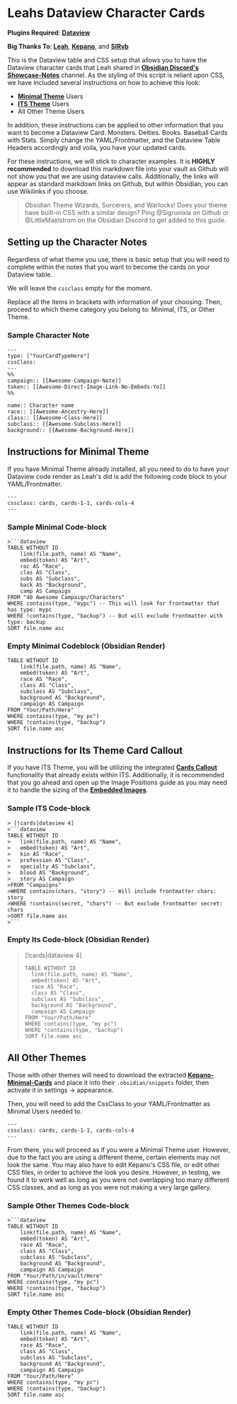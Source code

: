 # Leahs Dataview Character Cards
__Plugins Required__: [**Dataview**](https://github.com/blacksmithgu/obsidian-dataview)

__Big Thanks To__: [**Leah**](https://leahferguson.com), [**Kepano**](https://github.com/kepano), and [**SIRvb**](https://github.com/SlRvb/)

This is the Dataview table and CSS setup that allows you to have the Dataview character cards that Leah shared in [**Obsidian Discord's Showcase-Notes**](https://cdn.discordapp.com/attachments/744933215063638183/1031021544056561754/Screen_Shot_2022-10-15_at_9.25.37_PM.png) channel. As the styling of this script is reliant upon CSS, we have included several instructions on how to achieve this look:
- [**Minimal Theme**](https://github.com/kepano/obsidian-minimal) Users
- [**ITS Theme**](https://github.com/SlRvb/Obsidian--ITS-Theme) Users
- All Other Theme Users

In addition, these instructions can be applied to other information that you want to become a Dataview Card. Monsters. Deities. Books. Baseball Cards with Stats. Simply change the YAML/Frontmatter, and the Dataview Table Headers accordingly and voila, you have your updated cards.

For these instructions, we will stick to character examples. It is **HIGHLY recommended** to download this markdown file into your vault as Github will not show you that we are using dataview calls. Additionally, the links will appear as standard markdown links on Github, but within Obsidian, you can use Wikilinks if you choose.

> Obsidian Theme Wizards, Sorcerers, and Warlocks! Does your theme have built-in CSS with a similar design? Ping @Sigrunixia on Github or @LittleMaelstrom on the Obsidian Discord to get added to this guide. 

## Setting up the Character Notes
Regardless of what theme you use, there is basic setup that you will need to complete within the notes that you want to become the cards on your Dataview table.

We will leave the `cssclass` empty for the moment.

Replace all the items in brackets with information of your choosing. Then, proceed to which theme category you belong to: Minimal, ITS, or Other Theme.

### Sample Character Note

```
---
type: ["YourCardTypeHere"]
cssClass: 
---
%% 
campaign:: [[Awesome-Campaign-Note)]
token:: [[Awesome-Direct-Image-Link-No-Embeds-Yo]]
%% 

name:: Character name
race:: [[Awesome-Ancestry-Here]]
class:: [[Awesome-Class-Here]]
subclass:: [[Awesome-Subclass-Here]]
background:: [[Awesome-Background-Here]]
```

## Instructions for Minimal Theme
If you have Minimal Theme already installed, all you need to do to have your Dataview code render as Leah's did is add the following code block to your YAML/Frontmatter.

```
---
cssclass: cards, cards-1-1, cards-cols-4
---
```

### Sample Minimal Code-block

```
>```dataview
TABLE WITHOUT ID
	link(file.path, name) AS "Name",
	embed(token) AS "Art",
	rac AS "Race",
	clas AS "Class",
	subs AS "Subclass",
	back AS "Background",
	camp AS Campaign
FROM "40 Awesome Campaign/Characters" 
WHERE contains(type, "mypc") -- This will look for frontmatter that has type: mypc
WHERE !contains(type, "backup") -- But will exclude frontmatter with type: backup
SORT file.name asc
```

### Empty Minimal Codeblock (Obsidian Render)
```dataview
TABLE WITHOUT ID
	link(file.path, name) AS "Name",
	embed(token) AS "Art",
	race AS "Race",
	class AS "Class",
	subclass AS "Subclass",
	background AS "Background",
	campaign AS Campaign
FROM "Your/Path/Here"
WHERE contains(type, "my pc")
WHERE !contains(type, "backup")
SORT file.name asc
```

## Instructions for Its Theme Card Callout
If you have ITS Theme, you will be utilizing the integrated [**Cards Callout**](https://github.com/SlRvb/Obsidian--ITS-Theme/blob/main/Guide/Callouts.md#cards) functionality that already exists within ITS. Additionally, it is recommended that you go ahead and open up the Image Positions guide as you may need it to handle the sizing of the [**Embedded Images**](https://github.com/SlRvb/Obsidian--ITS-Theme/blob/main/Guide/Image-Positions.md).

### Sample ITS Code-block

```
> [!cards|dataview 4]
>```dataview
TABLE WITHOUT ID
>	link(file.path, name) AS "Name",
>	embed(token) AS "Art",
>	kin AS "Race",
>	profession AS "Class",
>	specialty AS "Subclass",
>	blood AS "Background",
>	story AS Campaign
>FROM "Campaigns"
>WHERE contains(chars, "story") -- Will include frontmatter chars: story
>WHERE !contains(secret, "chars") -- But exclude frontmatter secret: chars
>SORT file.name asc
>```
```

### Empty Its Code-block (Obsidian Render)

> [!cards|dataview 4]
>```dataview
> TABLE WITHOUT ID
>	link(file.path, name) AS "Name",
>	embed(token) AS "Art",
>	race AS "Race",
>	class AS "Class",
>	subclass AS "Subclass",
>	background AS "Background",
>	campaign AS Campaign
>FROM "Your/Path/Here"
>WHERE contains(type, "my pc")
>WHERE !contains(type, "backup")
>SORT file.name asc
>```

## All Other Themes
Those with other themes will need to download the extracted [**Kepano-Minimal-Cards**](CSS/Kepano-Minimal-Cards.css) and place it into their `.obsidian/snippets` folder, then activate it in settings -> appearance.

Then, you will need to add the CssClass to your YAML/Frontmatter as Minimal Users needed to.

```
---
cssclass: cards, cards-1-1, cards-cols-4
---
```

From there, you will proceed as if you were a Minimal Theme user. However, due to the fact you are using a different theme, certain elements may not look the same. You may also have to edit Kepano's CSS file, or edit other CSS files, in order to achieve the look you desire. However, in testing, we found it to work well as long as you were not overlapping too many different CSS classes, and as long as you were not making a very large gallery.

### Sample Other Themes Code-block
```
>```dataview
TABLE WITHOUT ID
	link(file.path, name) AS "Name",
	embed(token) AS "Art",
	race AS "Race",
	class AS "Class",
	subclass AS "Subclass",
	background AS "Background",
	campaign AS Campaign
FROM "Your/Path/in/vault/Here"
WHERE contains(type, "my pc")
WHERE !contains(type, "backup")
SORT file.name asc
```

### Empty Other Themes Code-block (Obsidian Render)
```dataview
TABLE WITHOUT ID
	link(file.path, name) AS "Name",
	embed(token) AS "Art",
	race AS "Race",
	class AS "Class",
	subclass AS "Subclass",
	background AS "Background",
	campaign AS Campaign
FROM "Your/Path/Here"
WHERE contains(type, "my pc")
WHERE !contains(type, "backup")
SORT file.name asc
```
